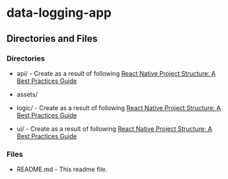 # data-logging-app

## Directories and Files

### Directories

- api/ - Create as a result of following [React Native Project Structure: A Best Practices Guide](https://www.waldo.com/blog/react-native-project-structure)

- assets/

- logic/ - Create as a result of following [React Native Project Structure: A Best Practices Guide](https://www.waldo.com/blog/react-native-project-structure)

- ui/ - Create as a result of following [React Native Project Structure: A Best Practices Guide](https://www.waldo.com/blog/react-native-project-structure)

### Files

- README.md - This readme file.
